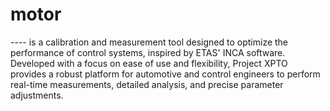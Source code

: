 # motor

---- is a calibration and measurement tool designed to optimize the performance of control systems, inspired by ETAS' INCA software. Developed with a focus on ease of use and flexibility, Project XPTO provides a robust platform for automotive and control engineers to perform real-time measurements, detailed analysis, and precise parameter adjustments.
